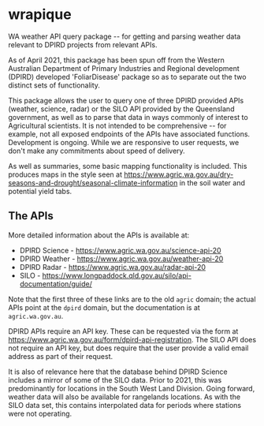 # wrapique

WA weather API query package -- for getting and parsing weather data relevant to DPIRD projects from relevant APIs. 

As of April 2021, this package has been spun off from the Western Australian Department of Primary Industries and Regional development (DPIRD) developed 'FoliarDisease' package so as to separate out the two distinct sets of functionality.

This package allows the user to query one of three DPIRD provided APIs (weather, science, radar) or the SILO API provided by the Queensland government, as well as to parse that data in ways commonly of interest to Agricultural scientists. It is not intended to be comprehensive -- for example, not all exposed endpoints of the APIs have associated functions. Development is ongoing. While we are responsive to user requests, we don't make any commitments about speed of delivery. 

As well as summaries, some basic mapping functionality is included. This produces maps in the style seen at https://www.agric.wa.gov.au/dry-seasons-and-drought/seasonal-climate-information in the soil water and potential yield tabs. 

## The APIs

More detailed information about the APIs is available at: 

* DPIRD Science - https://www.agric.wa.gov.au/science-api-20
* DPIRD Weather - https://www.agric.wa.gov.au/weather-api-20
* DPIRD Radar - https://www.agric.wa.gov.au/radar-api-20
* SILO - https://www.longpaddock.qld.gov.au/silo/api-documentation/guide/

Note  that the first three of these links are to the old `agric` domain; the 
actual APIs point at the `dpird` domain, but the documentation is at `agric.wa.gov.au`. 

DPIRD APIs require an API key. These can be requested via the form at
https://www.agric.wa.gov.au/form/dpird-api-registration. The SILO API does not
require an API key, but does require that the user provide a valid email address
as part of their request.

It is also of relevance here that the database behind DPIRD Science includes a
mirror of some of the SILO data. Prior to 2021, this was predominantly for
locations in the South West Land Division. Going forward, weather data will also
be available for rangelands locations. As with the SILO data set, this contains
interpolated data for periods where stations were not operating.
